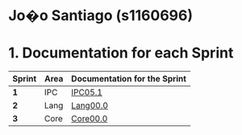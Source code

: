 **Jo�o Santiago** (s1160696)
===============================

# 1. Documentation for each Sprint


|Sprint  | Area | Documentation for the Sprint |
|--------|------|------------------------------|
| **1**  | IPC  | [IPC05.1](sp1)          |
| **2**  | Lang | [Lang00.0](sp2)         |																				
| **3**  | Core | [Core00.0](sp3)         |																			
